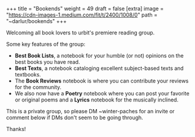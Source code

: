 
+++
title = "Bookends"
weight = 49
draft = false
[extra]
image = "https://cdn-images-1.medium.com/fit/t/2400/1008/0"
path = "~darlur/bookends"
+++


Welcoming all book lovers to urbit's premiere reading group.

Some key features of the group:

* **Best Book Lists**, a notebook for your humble (or not) opinions on the best books you have read.
* **Best Texts**, a notebook cataloging excellent subject-based texts and textbooks.
* The **Book Reviews** notebook is where you can contribute your reviews for the community. 
* We also now have a **Poetry** notebook where you can post your favorite or original poems and a **Lyrics** notebook for the musically inclined. 

This is a private group, so please DM ~winter-paches for an invite or comment below if DMs don't seem to be going through.

Thanks!
